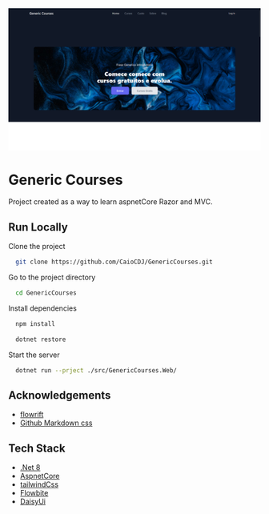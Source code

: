 
<img src="./assets/homePage.png">

# Generic Courses

Project created as a way to learn aspnetCore Razor and MVC.

## Run Locally

Clone the project

```bash
  git clone https://github.com/CaioCDJ/GenericCourses.git
```

Go to the project directory

```bash
  cd GenericCourses
```

Install dependencies

```bash
  npm install
```

```bash
  dotnet restore
```

Start the server

```bash
  dotnet run --prject ./src/GenericCourses.Web/
```


## Acknowledgements

 - [flowrift](https://flowrift.com/)
 - [Github Markdown css](https://github.com/matiassingers/awesome-readme)


## Tech Stack

- [.Net 8](https://dotnet.microsoft.com/pt-br/download/dotnet/8.0)
- [AspnetCore](https://dotnet.microsoft.com/pt-br/download/dotnet/8.0)
- [tailwindCss](https://tailwindcss.com/)
- [Flowbite](https://flowbite.com/)
- [DaisyUi](https://daisyui.com/)

